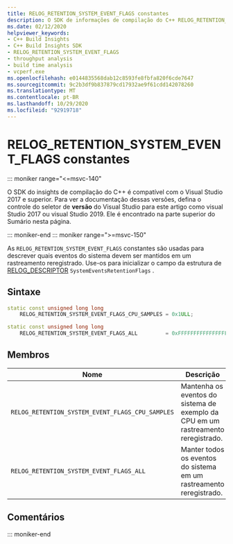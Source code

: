 ```yaml
---
title: RELOG_RETENTION_SYSTEM_EVENT_FLAGS constantes
description: O SDK de informações de compilação do C++ RELOG_RETENTION_SYSTEM_EVENT_FLAGS referência de constantes.
ms.date: 02/12/2020
helpviewer_keywords:
- C++ Build Insights
- C++ Build Insights SDK
- RELOG_RETENTION_SYSTEM_EVENT_FLAGS
- throughput analysis
- build time analysis
- vcperf.exe
ms.openlocfilehash: e0144835568dab12c8593fe8fbfa820f6cde7647
ms.sourcegitcommit: 9c2b3df9b837879cd17932ae9f61cdd142078260
ms.translationtype: MT
ms.contentlocale: pt-BR
ms.lasthandoff: 10/29/2020
ms.locfileid: "92919718"
---
```

# <a name="relog_retention_system_event_flags-constants"></a>RELOG_RETENTION_SYSTEM_EVENT_FLAGS constantes

::: moniker range="<=msvc-140"

O SDK do insights de compilação do C++ é compatível com o Visual Studio 2017 e superior. Para ver a documentação dessas versões, defina o controle do seletor de **versão** do Visual Studio para este artigo como visual Studio 2017 ou visual Studio 2019. Ele é encontrado na parte superior do Sumário nesta página.

::: moniker-end
::: moniker range=">=msvc-150"

As `RELOG_RETENTION_SYSTEM_EVENT_FLAGS` constantes são usadas para descrever quais eventos do sistema devem ser mantidos em um rastreamento reregistrado. Use-os para inicializar o campo da estrutura de [RELOG_DESCRIPTOR](relog-descriptor-struct.md) `SystemEventsRetentionFlags` .

## <a name="syntax"></a>Sintaxe

```cpp
static const unsigned long long
    RELOG_RETENTION_SYSTEM_EVENT_FLAGS_CPU_SAMPLES = 0x1ULL;

static const unsigned long long
    RELOG_RETENTION_SYSTEM_EVENT_FLAGS_ALL         = 0xFFFFFFFFFFFFFFFFULL;
```

## <a name="members"></a>Membros

| Nome | Descrição |
|--|--|
| `RELOG_RETENTION_SYSTEM_EVENT_FLAGS_CPU_SAMPLES` | Mantenha os eventos do sistema de exemplo da CPU em um rastreamento reregistrado. |
| `RELOG_RETENTION_SYSTEM_EVENT_FLAGS_ALL` | Manter todos os eventos do sistema em um rastreamento reregistrado. |

## <a name="remarks"></a>Comentários

::: moniker-end
